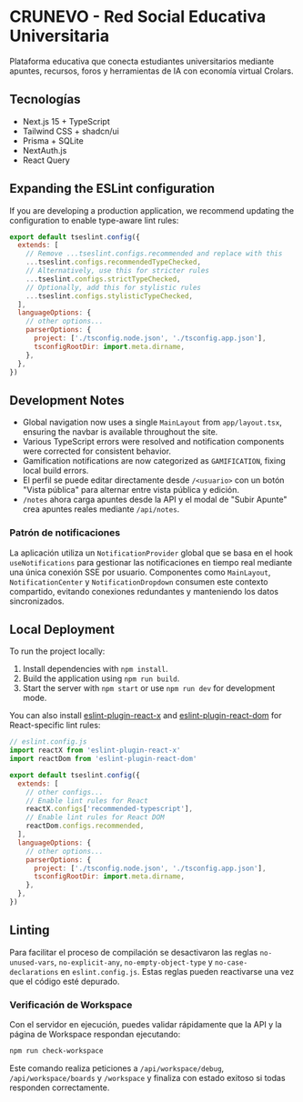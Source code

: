 # CRUNEVO - Red Social Educativa Universitaria

Plataforma educativa que conecta estudiantes universitarios mediante apuntes, recursos, foros y herramientas de IA con economía virtual Crolars.

## Tecnologías

- Next.js 15 + TypeScript
- Tailwind CSS + shadcn/ui
- Prisma + SQLite
- NextAuth.js
- React Query

## Expanding the ESLint configuration

If you are developing a production application, we recommend updating the configuration to enable type-aware lint rules:

```js
export default tseslint.config({
  extends: [
    // Remove ...tseslint.configs.recommended and replace with this
    ...tseslint.configs.recommendedTypeChecked,
    // Alternatively, use this for stricter rules
    ...tseslint.configs.strictTypeChecked,
    // Optionally, add this for stylistic rules
    ...tseslint.configs.stylisticTypeChecked,
  ],
  languageOptions: {
    // other options...
    parserOptions: {
      project: ['./tsconfig.node.json', './tsconfig.app.json'],
      tsconfigRootDir: import.meta.dirname,
    },
  },
})
```

## Development Notes

- Global navigation now uses a single `MainLayout` from `app/layout.tsx`, ensuring the navbar is available throughout the site.
- Various TypeScript errors were resolved and notification components were corrected for consistent behavior.
- Gamification notifications are now categorized as `GAMIFICATION`, fixing local build errors.
- El perfil se puede editar directamente desde `/<usuario>` con un botón "Vista pública" para alternar entre vista pública y edición.
- `/notes` ahora carga apuntes desde la API y el modal de "Subir Apunte" crea apuntes reales mediante `/api/notes`.

### Patrón de notificaciones

La aplicación utiliza un `NotificationProvider` global que se basa en el hook `useNotifications` para gestionar las notificaciones en tiempo real mediante una única conexión SSE por usuario. Componentes como `MainLayout`, `NotificationCenter` y `NotificationDropdown` consumen este contexto compartido, evitando conexiones redundantes y manteniendo los datos sincronizados.

## Local Deployment

To run the project locally:

1. Install dependencies with `npm install`.
2. Build the application using `npm run build`.
3. Start the server with `npm start` or use `npm run dev` for development mode.

You can also install [eslint-plugin-react-x](https://github.com/Rel1cx/eslint-react/tree/main/packages/plugins/eslint-plugin-react-x) and [eslint-plugin-react-dom](https://github.com/Rel1cx/eslint-react/tree/main/packages/plugins/eslint-plugin-react-dom) for React-specific lint rules:

```js
// eslint.config.js
import reactX from 'eslint-plugin-react-x'
import reactDom from 'eslint-plugin-react-dom'

export default tseslint.config({
  extends: [
    // other configs...
    // Enable lint rules for React
    reactX.configs['recommended-typescript'],
    // Enable lint rules for React DOM
    reactDom.configs.recommended,
  ],
  languageOptions: {
    // other options...
    parserOptions: {
      project: ['./tsconfig.node.json', './tsconfig.app.json'],
      tsconfigRootDir: import.meta.dirname,
    },
  },
})
```

## Linting

Para facilitar el proceso de compilación se desactivaron las reglas `no-unused-vars`, `no-explicit-any`, `no-empty-object-type` y `no-case-declarations` en `eslint.config.js`. Estas reglas pueden reactivarse una vez que el código esté depurado.

### Verificación de Workspace

Con el servidor en ejecución, puedes validar rápidamente que la API y la página de Workspace respondan ejecutando:

```bash
npm run check-workspace
```

Este comando realiza peticiones a `/api/workspace/debug`, `/api/workspace/boards` y `/workspace` y finaliza con estado exitoso si todas responden correctamente.

